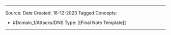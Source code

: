 - - -
Source:
Date Created:  16-12-2023
Tagged Concepts:
- #Domain_1/Attacks/DNS 
Type: [[Final Note Template]]
- - - 

